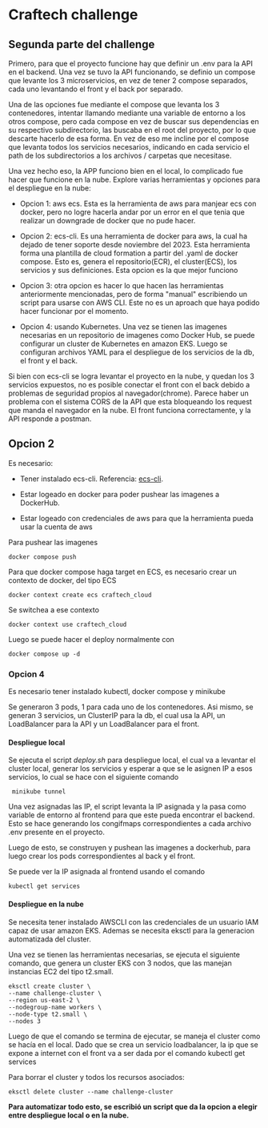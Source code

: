 # Craftech challenge

## Segunda parte del challenge

Primero, para que el proyecto funcione hay que definir un .env para la API en el backend. Una vez se tuvo la API funcionando, se definio un compose que levante los 3 microservicios, en vez de tener 2 compose separados, cada uno levantando el front y el back por separado.

Una de las opciones fue mediante el compose que levanta los 3 contenedores, intentar llamando mediante una variable de entorno a los otros compose, pero cada compose en vez de buscar sus dependencias en su respectivo subdirectorio, las buscaba en el root del proyecto, por lo que descarte hacerlo de esa forma. En vez de eso me incline por el compose que levanta todos los servicios necesarios, indicando en cada servicio el path de los subdirectorios a los archivos / carpetas que necesitase.

Una vez hecho eso, la APP funciono bien en el local, lo complicado fue hacer que funcione en la nube. Explore varias herramientas y opciones para el despliegue en la nube:

- Opcion 1: aws ecs. Esta es la herramienta de aws para manjear ecs con docker, pero no logre hacerla andar por un error en el que tenia que realizar un downgrade de docker que no pude hacer.

- Opcion 2: ecs-cli. Es una herramienta de docker para aws, la cual ha dejado de tener soporte desde noviembre del 2023. Esta herramienta forma una plantilla de cloud formation a partir del .yaml de docker compose. Esto es, genera el repositorio(ECR), el cluster(ECS), los servicios y sus definiciones. Esta opcion es la que mejor funciono

- Opcion 3: otra opcion es hacer lo que hacen las herramientas anteriormente mencionadas, pero de forma "manual" escribiendo un script para usarse con AWS CLI. Este no es un aproach que haya podido hacer funcionar por el momento.

- Opcion 4: usando Kubernetes. Una vez se tienen las imagenes necesarias en un repositorio de imagenes como Docker Hub, se puede configurar un cluster de Kubernetes en amazon EKS. Luego se configuran archivos YAML para el despliegue de los servicios de la db, el front y el back.

Si bien con ecs-cli se logra levantar el proyecto en la nube, y quedan los 3 servicios expuestos, no es posible conectar el front con el back debido a problemas de seguridad propios al navegador(chrome). Parece haber un problema con el sistema CORS de la API que esta bloqueando los request que manda el navegador en la nube. El front funciona correctamente, y la API responde a postman.

## Opcion 2

Es necesario: 

- Tener instalado ecs-cli. Referencia: [ecs-cli](https://www.docker.com/blog/docker-compose-from-local-to-amazon-ecs/). 
  
- Estar logeado en docker para poder pushear las imagenes a DockerHub. 

- Estar logeado con credenciales de aws para que la herramienta pueda usar la cuenta de aws

Para pushear las imagenes

` docker compose push `

Para que docker compose haga target en ECS, es necesario crear un contexto de docker, del tipo ECS

` docker context create ecs craftech_cloud `

Se switchea a ese contexto 

` docker context use craftech_cloud `

Luego se puede hacer el deploy normalmente con

` docker compose up -d `

### Opcion 4

Es necesario tener instalado kubectl, docker compose y minikube

Se generaron 3 pods, 1 para cada uno de los contenedores. Asi mismo, se generan 3 servicios, un ClusterIP para la db, el cual usa la API, un LoadBalancer para la API y un LoadBalancer para el front.

#### Despliegue local

Se ejecuta el script *deploy.sh* para despliegue local, el cual va a levantar el cluster local, generar los servicios y esperar a que se le asignen IP a esos servicios, lo cual se hace con el siguiente comando

` minikube tunnel`

Una vez asignadas las IP, el script levanta la IP asignada y la pasa como variable de entorno al frontend para que este pueda encontrar el backend. Esto se hace generando los congifmaps correspondientes a cada archivo .env presente en el proyecto.

Luego de esto, se construyen y pushean las imagenes a dockerhub, para luego crear los pods correspondientes al back y el front.

Se puede ver la IP asignada al frontend usando el comando

` kubectl get services `

#### Despliegue en la nube

Se necesita tener instalado AWSCLI con las credenciales de un usuario IAM capaz de usar amazon EKS. Ademas se necesita eksctl para la generacion automatizada del cluster.

Una vez se tienen las herramientas necesarias, se ejecuta el siguiente comando, que genera un cluster EKS con 3 nodos, que las manejan instancias EC2 del tipo t2.small.

```
eksctl create cluster \                  
--name challenge-cluster \
--region us-east-2 \
--nodegroup-name workers \
--node-type t2.small \
--nodes 3
```

Luego de que el comando se termina de ejecutar, se maneja el cluster como se hacía en el local. Dado que se crea un servicio loadbalancer, la ip que se expone a internet con el front va a ser dada por el comando kubectl get services

Para borrar el cluster y todos los recursos asociados:

`eksctl delete cluster --name challenge-cluster`

**Para automatizar todo esto, se escribió un script que da la opcion a elegir entre despliegue local o en la nube.**





